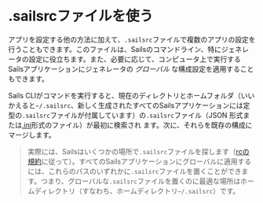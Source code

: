 # .sailsrcファイルを使う

アプリを設定する他の方法に加えて、`.sailsrc`ファイルで複数のアプリの設定を行うこともできます。このファイルは、Sailsのコマンドライン、特にジェネレータの設定に役立ちます。また、必要に応じて、コンピュータ上で実行するSailsアプリケーションにジェネレータの _グローバル_ な構成設定を適用することもできます。

Sails CLIがコマンドを実行すると、現在のディレクトリとホームフォルダ（いいかえると`~/.sailsrc`、新しく生成されたすべてのSailsアプリケーションには定型の`.sailsrc`ファイルが付属しています）の`.sailsrc`ファイル（JSON 形式または[.ini](https://ja.wikipedia.org/wiki/INI%E3%83%95%E3%82%A1%E3%82%A4%E3%83%AB)形式のファイル）が最初に検索され ます。次に、それらを既存の構成にマージします。

> 実際には、Sailsはいくつかの場所で`.sailsrc`ファイルを探します（[rcの規約](https://github.com/dominictarr/rc#standards)に従って）。すべてのSailsアプリケーションにグローバルに適用するには、これらのパスのいずれかに`.sailsrc`ファイルを置くことができます。つまり、グローバルな`.sailsrc`ファイルを置くのに最適な場所はホームディレクトリ（すなわち、ホームディレクトリ`~/.sailsrc`）です。




<docmeta name="displayName" value="Using `.sailsrc` files">
<docmeta name="displayName_ja" value=".sailsrcファイルを使う">

